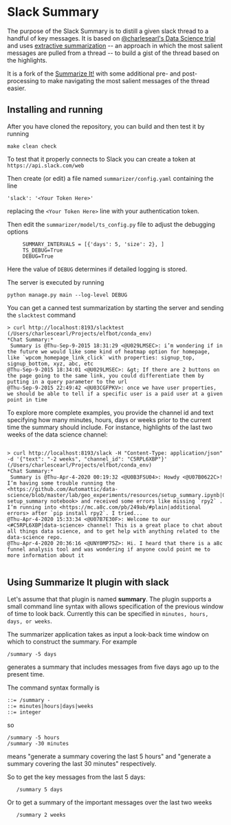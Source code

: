 # Slack Summary

The purpose of the Slack Summary is to distill a given slack thread to a handful of key messages. It is based on [@charlesearl's Data Science trial](https://datap2.wordpress.com/2015/09/20/charles-earl-trial-project-slack-summarization-bot/) and
uses [extractive summarization](https://towardsdatascience.com/a-quick-introduction-to-text-summarization-in-machine-learning-3d27ccf18a9f) -- an approach in which
the most salient messages are pulled from a thread -- to build a gist of the thread based on the highlights. 

It is a fork of the [Summarize It!](https://github.com/yask123/Summarize-it) with some additional pre- and post- processing to make navigating the 
most salient messages of the thread easier.

## Installing and running

After you have cloned the repository, you can build and then test it by running

```
make clean check
```

To test that it properly connects to Slack you can create a token at `https://api.slack.com/web` 


Then create (or edit) a file named `summarizer/config.yaml` containing the line

```
'slack': '<Your Token Here>'
```

replacing the `<Your Token Here>` line with your authentication token.

Then edit the `summarizer/model/ts_config.py` file to adjust the debugging options

```
     SUMMARY_INTERVALS = [{'days': 5, 'size': 2}, ]
     TS_DEBUG=True
     DEBUG=True
```

Here the value of `DEBUG` determines if detailed logging is stored.

The server is executed by running

    python manage.py main --log-level DEBUG
	
You can get a canned test summarization by starting the server and sending the `slacktest` command

```
> curl http://localhost:8193/slacktest                                                                                                                                                                                          (/Users/charlescearl/Projects/elfbot/conda_env)
*Chat Summary:*
 Summary is @Thu-Sep-9-2015 18:31:29 <@U029LMSEC>: i’m wondering if in the future we would like some kind of heatmap option for homepage, like `wpcom_homepage_link_click` with properties: signup_top, signup_bottom, xyz, abc, etc
@Thu-Sep-9-2015 18:34:01 <@U029LMSEC>: &gt; If there are 2 buttons on the page going to the same link, you could differentiate them by putting in a query parameter to the url
@Thu-Sep-9-2015 22:49:42 <@U03CGFPKV>: once we have user properties, we should be able to tell if a specific user is a paid user at a given point in time
```

To explore more complete examples, you provide the channel id and text specifying how many minutes, hours, days or weeks prior to the current time the summary should include. For instance, highlights of the last two weeks of the data 
science channel:


```

> curl http://localhost:8193/slack -H "Content-Type: application/json" -d '{"text": "-2 weeks", "channel_id": "C5RPL6XBP"}'                                                                                                     (/Users/charlescearl/Projects/elfbot/conda_env)
*Chat Summary:*
 Summary is @Thu-Apr-4-2020 00:19:32 <@U0B3FSU04>: Howdy <@U07B0622C>! I’m having some trouble running the <https://github.com/Automattic/data-science/blob/master/lab/geo_experiments/resources/setup_summary.ipynb|GeoX setup_summary notebook> and received some errors like missing `rpy2` . I’m running into <https://mc.a8c.com/pb/249ab/#plain|additional errors> after `pip install rpy2`. I tried...
@Thu-Apr-4-2020 15:33:34 <@U07B7E30F>: Welcome to our <#C5RPL6XBP|data-science> channel! This is a great place to chat about all things data science, and to get help with anything related to the data-science repo.
@Thu-Apr-4-2020 20:36:16 <@UNY0MP75Z>: Hi. I heard that there is a a8c funnel analysis tool and was wondering if anyone could point me to more information about it


```

## Using Summarize It plugin with slack

Let's assume that that plugin is named <b>summary</b>. The plugin supports a small
command line syntax with allows specification of the previous window of time to look
back. Currently this can be specified in `minutes, hours, days, or weeks`. 


The summarizer application takes as input a look-back time window on which to construct the summary. For example

```
/summary -5 days
```

generates a summary that includes messages from five days ago up to the present time.

The command syntax formally is

```
::= /summary -
::= minutes|hours|days|weeks
::= integer
```

so

```
/summary -5 hours
/summary -30 minutes
```

means "generate a summary covering the last 5 hours" and "generate a summary covering the last 30 minutes" respectively.



So to get the key messages from the last 5 days:

```
   /summary 5 days
```

Or to get a summary of the important messages over the last two weeks

```
   /summary 2 weeks
```
